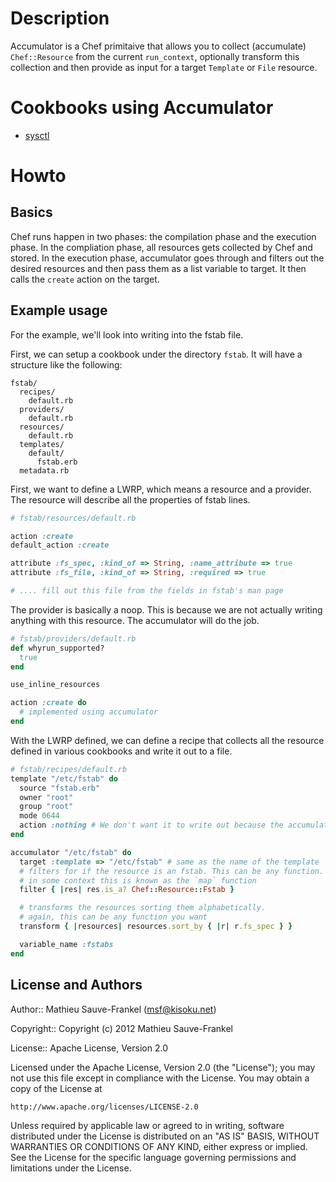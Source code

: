 Description
===========

Accumulator is a Chef primitaive that allows you to collect (accumulate) 
`Chef::Resource` from the current `run_context`, optionally transform this
collection and then provide as input for a target `Template` or `File` 
resource.

Cookbooks using Accumulator
===========================

- [sysctl](https://github.com/spheromak/sysctl-cookbook)

Howto
=====

Basics
------

Chef runs happen in two phases: the compilation phase and the execution phase.
In the compliation phase, all resources gets collected by Chef and stored.
In the execution phase, accumulator goes through and filters out the desired
resources and then pass them as a list variable to target. It then calls
the `create` action on the target.


Example usage
-------------

For the example, we'll look into writing into the fstab file. 

First, we can setup a cookbook under the directory `fstab`. It will have a
structure like the following:

```
fstab/
  recipes/
    default.rb
  providers/
    default.rb
  resources/
    default.rb
  templates/
    default/
      fstab.erb
  metadata.rb
```

First, we want to define a LWRP, which means a resource and a provider. 
The resource will describe all the properties of fstab lines.

```ruby
# fstab/resources/default.rb

action :create
default_action :create

attribute :fs_spec, :kind_of => String, :name_attribute => true
attribute :fs_file, :kind_of => String, :required => true

# .... fill out this file from the fields in fstab's man page

```

The provider is basically a noop. This is because we are not actually writing
anything with this resource. The accumulator will do the job.

```ruby
# fstab/providers/default.rb
def whyrun_supported?
  true
end

use_inline_resources

action :create do
  # implemented using accumulator
end
```

With the LWRP defined, we can define a recipe that collects all the resource
defined in various cookbooks and write it out to a file.

```ruby
# fstab/recipes/default.rb
template "/etc/fstab" do
  source "fstab.erb"
  owner "root"
  group "root"
  mode 0644
  action :nothing # We don't want it to write out because the accumulator will actually write the file
end

accumulator "/etc/fstab" do
  target :template => "/etc/fstab" # same as the name of the template
  # filters for if the resource is an fstab. This can be any function.
  # in some context this is known as the `map` function
  filter { |res| res.is_a? Chef::Resource::Fstab } 

  # transforms the resources sorting them alphabetically.
  # again, this can be any function you want
  transform { |resources| resources.sort_by { |r| r.fs_spec } }

  variable_name :fstabs
end
```


License and Authors
-------------------

Author:: Mathieu Sauve-Frankel (<msf@kisoku.net>)

Copyright:: Copyright (c) 2012 Mathieu Sauve-Frankel

License:: Apache License, Version 2.0

Licensed under the Apache License, Version 2.0 (the "License");
you may not use this file except in compliance with the License.
You may obtain a copy of the License at

    http://www.apache.org/licenses/LICENSE-2.0

Unless required by applicable law or agreed to in writing, software
distributed under the License is distributed on an "AS IS" BASIS,
WITHOUT WARRANTIES OR CONDITIONS OF ANY KIND, either express or implied.
See the License for the specific language governing permissions and
limitations under the License.
